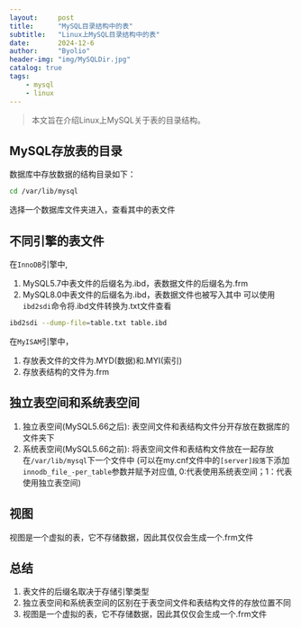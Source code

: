 ```yaml
---
layout:     post
title:      "MySQL目录结构中的表"
subtitle:   "Linux上MySQL目录结构中的表"
date:       2024-12-6
author:     "Byolio"
header-img: "img/MySQLDir.jpg"
catalog: true
tags:
    - mysql
    - linux
---
```

> 本文旨在介绍Linux上MySQL关于表的目录结构。


## MySQL存放表的目录
数据库中存放数据的结构目录如下：
```bash
cd /var/lib/mysql
```
选择一个数据库文件夹进入，查看其中的表文件

## 不同引擎的表文件
在`InnoDB`引擎中,
1. MySQL5.7中表文件的后缀名为.ibd，表数据文件的后缀名为.frm
2. MySQL8.0中表文件的后缀名为.ibd，表数据文件也被写入其中
可以使用`ibd2sdi`命令将.ibd文件转换为.txt文件查看
```bash
ibd2sdi --dump-file=table.txt table.ibd
```
在`MyISAM`引擎中，
1. 存放表文件的文件为.MYD(数据)和.MYI(索引)
2. 存放表结构的文件为.frm

## 独立表空间和系统表空间
1. 独立表空间(MySQL5.66之后):
   表空间文件和表结构文件分开存放在数据库的文件夹下
2. 系统表空间(MySQL5.66之前):
    将表空间文件和表结构文件放在一起存放在`/var/lib/mysql`下一个文件中
(可以在my.cnf文件中的`[server]段落`下添加`innodb_file_-per_table`参数并赋予对应值, 0:代表使用系统表空间；1：代表使用独立表空间)


## 视图
视图是一个虚拟的表，它不存储数据，因此其仅仅会生成一个.frm文件

## 总结
1. 表文件的后缀名取决于存储引擎类型
2. 独立表空间和系统表空间的区别在于表空间文件和表结构文件的存放位置不同
3. 视图是一个虚拟的表，它不存储数据，因此其仅仅会生成一个.frm文件
